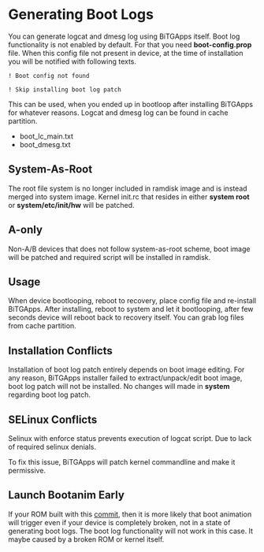 # Generating Boot Logs

You can generate logcat and dmesg log using BiTGApps itself. Boot log functionality is not enabled by default. For that you need **boot-config.prop** file.
When this config file not present in device, at the time of installation you will be notified with following texts.

```! Boot config not found```

```! Skip installing boot log patch```

This can be used, when you ended up in bootloop after installing BiTGApps for whatever reasons. Logcat and dmesg log can be found in cache partition.

* boot_lc_main.txt
* boot_dmesg.txt

## System-As-Root

The root file system is no longer included in ramdisk image and is instead merged into system image.
Kernel init.rc that resides in either **system root** or **system/etc/init/hw** will be patched.

## A-only

Non-A/B devices that does not follow system-as-root scheme, boot image will be patched and required script will be installed in ramdisk.

## Usage

When device bootlooping, reboot to recovery, place config file and re-install BiTGApps. After installing, reboot to system and let it bootlooping,
after few seconds device will reboot back to recovery itself. You can grab log files from cache partition.

## Installation Conflicts

Installation of boot log patch entirely depends on boot image editing. For any reason, BiTGApps installer failed to extract/unpack/edit boot image, boot log patch will not be installed.
No changes will made in **system** regarding boot log patch.

## SELinux Conflicts

Selinux with enforce status prevents execution of logcat script. Due to lack of required selinux denials.

To fix this issue, BiTGApps will patch kernel commandline and make it permissive.

## Launch Bootanim Early
If your ROM built with this [commit](https://github.com/sm6150-dev/android_device_xiaomi_sm6150-common/commit/d64878a85353175b3fe9a14effded9408abeb5a1), then it is more likely that
boot animation will trigger even if your device is completely broken, not in a state of generating boot logs. The boot log functionality will not work in this case.
It maybe caused by a broken ROM or kernel itself.
